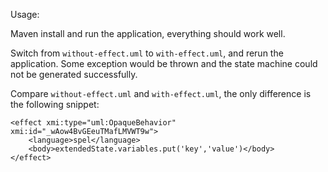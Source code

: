 Usage:

Maven install and run the application, everything should work well.

Switch from `without-effect.uml` to `with-effect.uml`, and rerun the application. Some exception would be thrown and the state machine could not be generated successfully.

Compare `without-effect.uml` and `with-effect.uml`, the only difference is the following snippet:
```
<effect xmi:type="uml:OpaqueBehavior" xmi:id="_wAow4BvGEeuTMafLMVWT9w">
    <language>spel</language>
    <body>extendedState.variables.put('key','value')</body>
</effect>
```